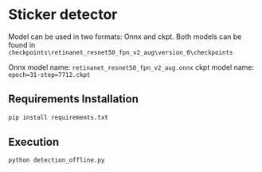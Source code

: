 # Sticker detector

Model can be used in two formats: Onnx and ckpt. 
Both models can be found in `checkpoints\retinanet_resnet50_fpn_v2_aug\version_0\checkpoints`

Onnx model name: `retinanet_resnet50_fpn_v2_aug.onnx`
ckpt model name: `epoch=31-step=7712.ckpt`

## Requirements Installation

```sh
pip install requirements.txt
```

## Execution

```sh
python detection_offline.py
```
